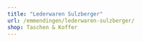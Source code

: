 ```yaml
---
title: "Lederwaren Sulzberger"
url: /emmendingen/lederwaren-sulzberger/
shop: Taschen & Koffer
---
```

